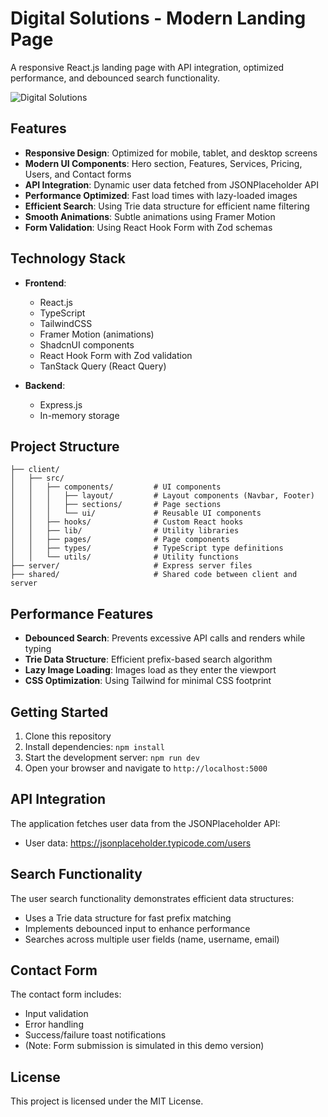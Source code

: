 # Digital Solutions - Modern Landing Page

A responsive React.js landing page with API integration, optimized performance, and debounced search functionality.

![Digital Solutions](https://images.unsplash.com/photo-1519389950473-47ba0277781c?ixlib=rb-4.0.3&ixid=M3wxMjA3fDB8MHxwaG90by1wYWdlfHx8fGVufDB8fHx8fA%3D%3D&auto=format&fit=crop&w=600&q=80)

## Features

- **Responsive Design**: Optimized for mobile, tablet, and desktop screens
- **Modern UI Components**: Hero section, Features, Services, Pricing, Users, and Contact forms
- **API Integration**: Dynamic user data fetched from JSONPlaceholder API
- **Performance Optimized**: Fast load times with lazy-loaded images
- **Efficient Search**: Using Trie data structure for efficient name filtering
- **Smooth Animations**: Subtle animations using Framer Motion
- **Form Validation**: Using React Hook Form with Zod schemas

## Technology Stack

- **Frontend**:
  - React.js
  - TypeScript
  - TailwindCSS
  - Framer Motion (animations)
  - ShadcnUI components
  - React Hook Form with Zod validation
  - TanStack Query (React Query)

- **Backend**:
  - Express.js
  - In-memory storage

## Project Structure

```
├── client/
│   ├── src/
│   │   ├── components/         # UI components
│   │   │   ├── layout/         # Layout components (Navbar, Footer)
│   │   │   ├── sections/       # Page sections
│   │   │   └── ui/             # Reusable UI components
│   │   ├── hooks/              # Custom React hooks
│   │   ├── lib/                # Utility libraries
│   │   ├── pages/              # Page components
│   │   ├── types/              # TypeScript type definitions
│   │   └── utils/              # Utility functions
├── server/                     # Express server files
├── shared/                     # Shared code between client and server
```

## Performance Features

- **Debounced Search**: Prevents excessive API calls and renders while typing
- **Trie Data Structure**: Efficient prefix-based search algorithm
- **Lazy Image Loading**: Images load as they enter the viewport
- **CSS Optimization**: Using Tailwind for minimal CSS footprint

## Getting Started

1. Clone this repository
2. Install dependencies: `npm install`
3. Start the development server: `npm run dev`
4. Open your browser and navigate to `http://localhost:5000`

## API Integration

The application fetches user data from the JSONPlaceholder API:
- User data: https://jsonplaceholder.typicode.com/users

## Search Functionality

The user search functionality demonstrates efficient data structures:
- Uses a Trie data structure for fast prefix matching
- Implements debounced input to enhance performance
- Searches across multiple user fields (name, username, email)

## Contact Form

The contact form includes:
- Input validation
- Error handling
- Success/failure toast notifications
- (Note: Form submission is simulated in this demo version)

## License

This project is licensed under the MIT License.
